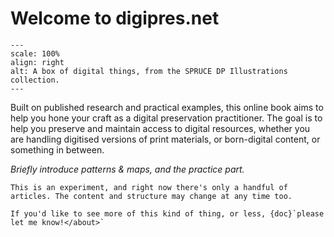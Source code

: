 # Welcome to digipres.net

```{image} images/spruce_dp_digibox.svg
---
scale: 100%
align: right
alt: A box of digital things, from the SPRUCE DP Illustrations collection.
---
```

Built on published research and practical examples, this online book aims to help you hone your craft as a digital preservation practitioner. The goal is to help you preserve and maintain access to digital resources, whether you are handling digitised versions of print materials, or born-digital content, or something in between. 


_Briefly introduce patterns & maps, and the practice part._


```{note}
This is an experiment, and right now there's only a handful of articles. The content and structure may change at any time too.

If you'd like to see more of this kind of thing, or less, {doc}`please let me know!</about>`
```


